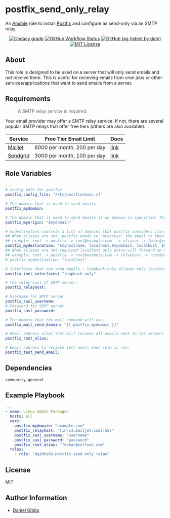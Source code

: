 # postfix_send_only_relay

An [Ansible](https://www.ansible.com) role to install [Postfix](https://www.postfix.org) and configure as send-only via an SMTP relay.

<p align="center">
<a href="https://app.codacy.com/gh/dgibbs64/ansible-role-postfix_send_only_relay"><img src="https://img.shields.io/codacy/grade/1a892d499efd4dabb73beffa8d64ed01?logo=codacy&style=flat-square" alt="Codacy grade"></a>
<a href="https://github.com/dgibbs64/ansible-role-postfix_send_only_relay/actions/workflows/molecule.yml"><img alt="GitHub Workflow Status" src="https://img.shields.io/github/actions/workflow/status/dgibbs64/ansible-role-postfix_send_only_relay/molecule.yml?label=molecule&logo=ansible&style=flat-square"></a>
<a href="https://galaxy.ansible.com/dgibbs64/postfix_send_only_relay"><img alt="GitHub tag (latest by date)" src="https://img.shields.io/github/v/tag/dgibbs64/ansible-role-postfix_send_only_relay?color=EE0000&label=release&logo=ansible&style=flat-square"></a>
<a href="https://github.com/dgibbs64/ansible-role-postfix_send_only_relay/blob/main/LICENSE.md"><img src="https://img.shields.io/github/license/gameservermanagers/docker-steamcmd?style=flat-square" alt="MIT License"></a>
</p>

## About

This role is designed to be used on a server that will only send emails and not receive them. This is useful for recieving emails from cron jobs or other services/applications that want to send emails from a server.

## Requirements

> A SMTP relay service is required.

Your email provider may offer a SMTP relay service. If not, there are several popular SMTP relays that offer free tiers (others are also available).

| Service                            | Free Tier Email Limit       | Docs                                                                   |
| ---------------------------------- | --------------------------- | ---------------------------------------------------------------------- |
| [Mailjet](https://www.mailjet.com) | 6000 per month, 200 per day | [link](https://dev.mailjet.com/smtp-relay/overview)                    |
| [Sendgrid](https://sendgrid.com)   | 3000 per month, 100 per day | [link](https://docs.sendgrid.com/for-developers/sending-email/postfix) |

## Role Variables

```yaml
---
# Config path for postfix
postfix_config_file: "/etc/postfix/main.cf"

# The domain that is used to send emails.
postfix_mydomain:

# The domain that is used to send emails if no domain is specified. This is usually the same as mydomain or myhostname
postfix_myorigin: "$mydomain"

# mydestination controls a list of domains that postfix considers itself the final destination for.
## When aliases are set, postfix needs to "proccess" the email to then forward it on using /etc/aliases.
## example: root -> postfix -> root@example.com - > aliases -> fobar@outlook.com -> relayhost -> foobar@outlook.com
postfix_mydestination: "$myhostname, localhost.$mydomain, localhost, $mydomain"
## When aliases are not required localhost only entry will forward on all emails without any "processing" from postfix.
## example: root -> postfix -> root@example.com -> relayhost -> root@example.com
# postfix_mydestination: "localhost"

# interfaces that can send emails - loopback-only allowes only localhost to send.
postfix_inet_interfaces: "loopback-only"

# The relay host of SMTP server.
postfix_relayhost:

# Username for SMTP server.
postfix_sasl_username:
# Password for SMTP server.
postfix_sasl_password:

# The domain that the mail command will use.
postfix_mail_send_domain: "{{ postfix_mydomain }}"

# Email address alias that will recieve all emails sent to the servers root user.
postfix_root_alias:

# Email address to recieve test email when role is run.
postfix_test_send_email:
```

## Dependencies

```
community.general
```

## Example Playbook

```yaml
---
- name: Linux Admin Packages
  hosts: all
  vars:
    postfix_mydomain: "example.com"
    postfix_relayhost: "[in-v3.mailjet.com]:587"
    postfix_sasl_username: "username"
    postfix_sasl_password: "password"
    postfix_root_alias: "foobar@outlook.com"
  roles:
    - role: "dgibbs64.postfix_send_only_relay"
```

## License

MIT

## Author Information

- [Daniel Gibbs](https://danielgibbs.co.uk)
